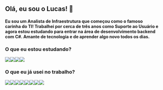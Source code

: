 ## Olá, eu sou o Lucas! 👋

#### Eu sou um Analista de Infraestrutura que começou como o famoso carinha do TI! Trabalhei por cerca de três anos como Suporte ao Usuário e agora estou estudando para entrar na área de desenvolvimento backend com C#. Amante de tecnologia e de aprender algo novo todos os dias.

### O que eu estou estudando?
<img src="https://img.shields.io/badge/c%23%20-%23239120.svg?&style=for-the-badge&logo=c-sharp&logoColor=white" /><img src="https://img.shields.io/badge/dotnet-net%23239120.svg?color=5C2D91&style=for-the-badge&logo=.net&logoColor=white" /><img src="https://img.shields.io/badge/Microsoft%20SQL%20Server-CC2927?logo=microsoft-sql-server&logoColor=white&style=for-the-badge" /><img src="https://img.shields.io/badge/sap-0FAAFF?logo=sap&logoColor=white&style=for-the-badge" />

### O que eu já usei no trabalho?
<img src="https://img.shields.io/badge/c%23%20-%23239120.svg?&style=for-the-badge&logo=c-sharp&logoColor=white" /><img src="https://img.shields.io/badge/html-%23239120.svg?&style=for-the-badge&logo=html5&logoColor=white" /><img src="https://img.shields.io/badge/css-%23239120.svg?&style=for-the-badge&logo=css3&logoColor=white" /><img src="https://img.shields.io/badge/html5%20-%23E34F26.svg?&style=for-the-badge&logo=html5&logoColor=white" /><img src="https://img.shields.io/badge/php-%23777BB4.svg?&style=for-the-badge&logo=php&logoColor=white" /><img src="https://img.shields.io/badge/bootstrap%20-%23563D7C.svg?&style=for-the-badge&logo=bootstrap&logoColor=white" /><img src="https://img.shields.io/badge/mysql-%2300f.svg?&style=for-the-badge&logo=mysql&logoColor=white" /><img src="https://img.shields.io/badge/Microsoft%20SQL%20Server-CC2927?logo=microsoft-sql-server&logoColor=white&style=for-the-badge" />










